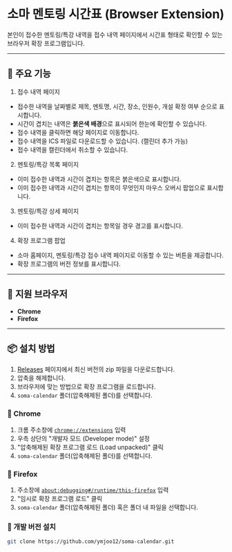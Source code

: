 # 소마 멘토링 시간표 (Browser Extension)

본인이 접수한 멘토링/특강 내역을 접수 내역 페이지에서 시간표 형태로 확인할 수 있는 브라우저 확장 프로그램입니다.

---

## 📖 주요 기능

1. 접수 내역 페이지

- 접수한 내역을 날짜별로 제목, 멘토명, 시간, 장소, 인원수, 개설 확정 여부 순으로 표시합니다.
- 시간이 겹치는 내역은 **붉은색 배경**으로 표시되어 한눈에 확인할 수 있습니다.
- 접수 내역을 클릭하면 해당 페이지로 이동합니다.
- 접수 내역을 ICS 파일로 다운로드할 수 있습니다. (캘린더 추가 가능)
- 접수 내역을 캘린더에서 취소할 수 있습니다.

2. 멘토링/특강 목록 페이지

- 이미 접수한 내역과 시간이 겹치는 항목은 붉은색으로 표시합니다.
- 이미 접수한 내역과 시간이 겹치는 항목이 무엇인지 마우스 오버시 팝업으로 표시합니다.

3. 멘토링/특강 상세 페이지

- 이미 접수한 내역과 시간이 겹치는 항목일 경우 경고를 표시합니다.

4. 확장 프로그램 팝업

- 소마 홈페이지, 멘토링/특강 접수 내역 페이지로 이동할 수 있는 버튼을 제공합니다.
- 확장 프로그램의 버전 정보를 표시합니다.

---

## 🧩 지원 브라우저

- **Chrome**
- **Firefox**

---

## 📦 설치 방법

1. [Releases](https://github.com/ymjoo12/soma-calendar/releases) 페이지에서 최신 버전의 zip 파일을 다운로드합니다.
2. 압축을 해제합니다.
3. 브라우저에 맞는 방법으로 확장 프로그램을 로드합니다.
4. `soma-calendar` 폴더(압축해제된 폴더)를 선택합니다.

### 🔧 Chrome

1. 크롬 주소창에 [`chrome://extensions`](chrome://extensions) 입력
2. 우측 상단의 "개발자 모드 (Developer mode)" 설정
3. "압축해제된 확장 프로그램 로드 (Load unpacked)" 클릭
4. `soma-calendar` 폴더(압축해제된 폴더)를 선택합니다.

### 🔧 Firefox

1. 주소창에 [`about:debugging#/runtime/this-firefox`](about:debugging#/runtime/this-firefox) 입력
2. "임시로 확장 프로그램 로드" 클릭
3. `soma-calendar` 폴더(압축해제된 폴더) 혹은 폴더 내 파일을 선택합니다.

### 🔧 개발 버전 설치

```bash
git clone https://github.com/ymjoo12/soma-calendar.git
```
